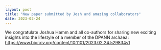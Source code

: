 ```yaml
---
layout: post
title: "New paper submitted by Josh and amazing collaborators"
date: 2023-02-24
---
```


We congratulate Joshua Hamm and all co-authors for sharing new exciting insights into the lifestyle of a member of the DPANN archaea:
<a href="https://www.biorxiv.org/content/10.1101/2023.02.24.529834v1">https://www.biorxiv.org/content/10.1101/2023.02.24.529834v1</a>


